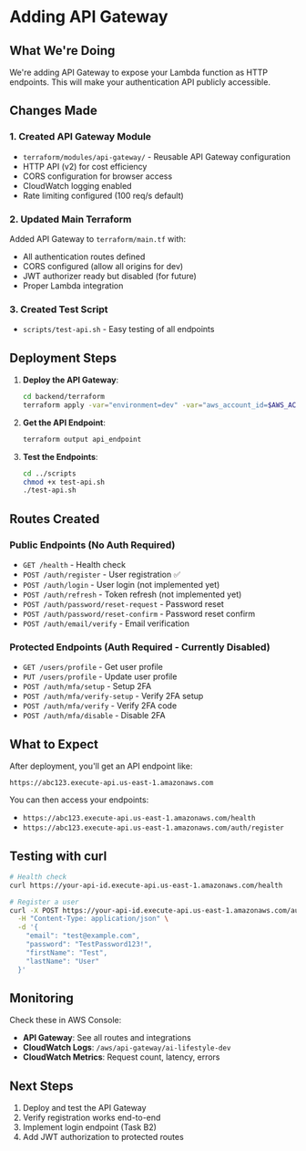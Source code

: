 # Adding API Gateway

## What We're Doing

We're adding API Gateway to expose your Lambda function as HTTP endpoints. This will make your authentication API publicly accessible.

## Changes Made

### 1. Created API Gateway Module
- `terraform/modules/api-gateway/` - Reusable API Gateway configuration
- HTTP API (v2) for cost efficiency
- CORS configuration for browser access
- CloudWatch logging enabled
- Rate limiting configured (100 req/s default)

### 2. Updated Main Terraform
Added API Gateway to `terraform/main.tf` with:
- All authentication routes defined
- CORS configured (allow all origins for dev)
- JWT authorizer ready but disabled (for future)
- Proper Lambda integration

### 3. Created Test Script
- `scripts/test-api.sh` - Easy testing of all endpoints

## Deployment Steps

1. **Deploy the API Gateway**:
   ```bash
   cd backend/terraform
   terraform apply -var="environment=dev" -var="aws_account_id=$AWS_ACCOUNT_ID"
   ```

2. **Get the API Endpoint**:
   ```bash
   terraform output api_endpoint
   ```

3. **Test the Endpoints**:
   ```bash
   cd ../scripts
   chmod +x test-api.sh
   ./test-api.sh
   ```

## Routes Created

### Public Endpoints (No Auth Required)
- `GET /health` - Health check
- `POST /auth/register` - User registration ✅
- `POST /auth/login` - User login (not implemented yet)
- `POST /auth/refresh` - Token refresh (not implemented yet)
- `POST /auth/password/reset-request` - Password reset
- `POST /auth/password/reset-confirm` - Password reset confirm
- `POST /auth/email/verify` - Email verification

### Protected Endpoints (Auth Required - Currently Disabled)
- `GET /users/profile` - Get user profile
- `PUT /users/profile` - Update user profile
- `POST /auth/mfa/setup` - Setup 2FA
- `POST /auth/mfa/verify-setup` - Verify 2FA setup
- `POST /auth/mfa/verify` - Verify 2FA code
- `POST /auth/mfa/disable` - Disable 2FA

## What to Expect

After deployment, you'll get an API endpoint like:
```
https://abc123.execute-api.us-east-1.amazonaws.com
```

You can then access your endpoints:
- `https://abc123.execute-api.us-east-1.amazonaws.com/health`
- `https://abc123.execute-api.us-east-1.amazonaws.com/auth/register`

## Testing with curl

```bash
# Health check
curl https://your-api-id.execute-api.us-east-1.amazonaws.com/health

# Register a user
curl -X POST https://your-api-id.execute-api.us-east-1.amazonaws.com/auth/register \
  -H "Content-Type: application/json" \
  -d '{
    "email": "test@example.com",
    "password": "TestPassword123!",
    "firstName": "Test",
    "lastName": "User"
  }'
```

## Monitoring

Check these in AWS Console:
- **API Gateway**: See all routes and integrations
- **CloudWatch Logs**: `/aws/api-gateway/ai-lifestyle-dev`
- **CloudWatch Metrics**: Request count, latency, errors

## Next Steps

1. Deploy and test the API Gateway
2. Verify registration works end-to-end
3. Implement login endpoint (Task B2)
4. Add JWT authorization to protected routes
